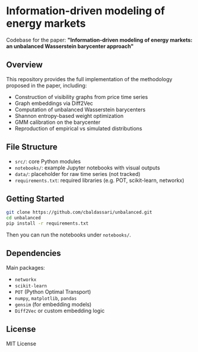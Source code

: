 # Information-driven modeling of energy markets

Codebase for the paper:
**"Information-driven modeling of energy markets: an unbalanced Wasserstein barycenter approach"**

## Overview

This repository provides the full implementation of the methodology proposed in the paper, including:
- Construction of visibility graphs from price time series
- Graph embeddings via Diff2Vec
- Computation of unbalanced Wasserstein barycenters
- Shannon entropy-based weight optimization
- GMM calibration on the barycenter
- Reproduction of empirical vs simulated distributions

## File Structure

- `src/`: core Python modules
- `notebooks/`: example Jupyter notebooks with visual outputs
- `data/`: placeholder for raw time series (not tracked)
- `requirements.txt`: required libraries (e.g. POT, scikit-learn, networkx)

## Getting Started

```bash
git clone https://github.com/cbaldassari/unbalanced.git
cd unbalanced
pip install -r requirements.txt
```

Then you can run the notebooks under `notebooks/`.

## Dependencies

Main packages:
- `networkx`
- `scikit-learn`
- `POT` (Python Optimal Transport)
- `numpy`, `matplotlib`, `pandas`
- `gensim` (for embedding models)
- `Diff2Vec` or custom embedding logic

## License

MIT License

